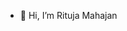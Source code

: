 - 👋 Hi, I’m Rituja Mahajan

<!---
- 👀 I’m interested in ...
- 🌱 I’m currently learning ...
- 💞️ I’m looking to collaborate on ...
- 📫 How to reach me ...


RitujaM/RitujaM is a ✨ special ✨ repository because its `README.md` (this file) appears on your GitHub profile.
You can click the Preview link to take a look at your changes.
--->
